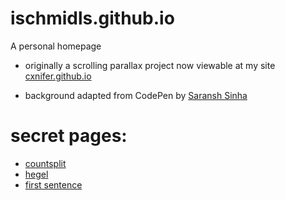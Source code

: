 # ischmidls.github.io
A personal homepage

- originally a scrolling parallax project now viewable at my site [cxnifer.github.io](cxnifer.github.io)

- background adapted from CodePen by [Saransh Sinha](linkedin.com/in/saranshsinha)

# secret pages:


- [countsplit](ischmidls.github.io/pages/countsplit/)
- [hegel](ischmidls.github.io/pages/hegel/)
- [first sentence](ischmidls.github.io/pages/first%20sentence/)
